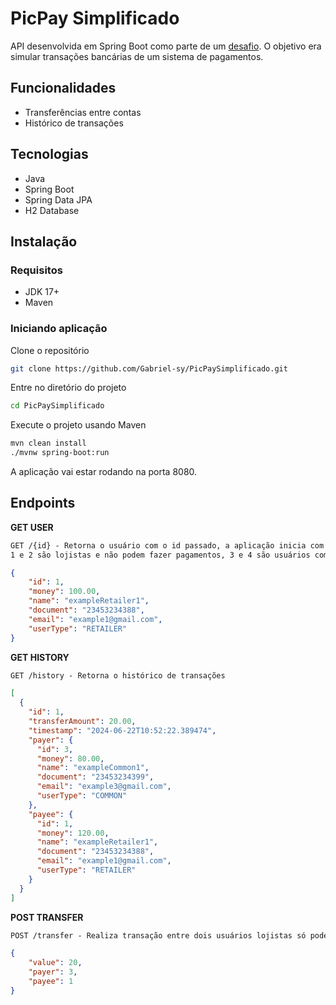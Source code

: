 # PicPay Simplificado

API desenvolvida em Spring Boot como parte de um [desafio](https://github.com/PicPay/picpay-desafio-backend). O objetivo era simular transações bancárias de um sistema de pagamentos.

## Funcionalidades

- Transferências entre contas
- Histórico de transações

## Tecnologias

- Java
- Spring Boot
- Spring Data JPA
- H2 Database

## Instalação

### Requisitos
- JDK 17+
- Maven

### Iniciando aplicação

Clone o repositório
```bash
git clone https://github.com/Gabriel-sy/PicPaySimplificado.git
```
Entre no diretório do projeto
```bash
cd PicPaySimplificado
```
Execute o projeto usando Maven
```bash
mvn clean install
./mvnw spring-boot:run
```
A aplicação vai estar rodando na porta 8080.
## Endpoints

**GET USER**
```markdown
GET /{id} - Retorna o usuário com o id passado, a aplicação inicia com 4 usuários padrão, com os IDs 1, 2, 3, 4
1 e 2 são lojistas e não podem fazer pagamentos, 3 e 4 são usuários comuns, podem pagar e receber.
```
```json
{
    "id": 1,
    "money": 100.00,
    "name": "exampleRetailer1",
    "document": "23453234388",
    "email": "example1@gmail.com",
    "userType": "RETAILER"
}
```

**GET HISTORY**
```markdown
GET /history - Retorna o histórico de transações
```
```json
[
  {
    "id": 1,
    "transferAmount": 20.00,
    "timestamp": "2024-06-22T10:52:22.389474",
    "payer": {
      "id": 3,
      "money": 80.00,
      "name": "exampleCommon1",
      "document": "23453234399",
      "email": "example3@gmail.com",
      "userType": "COMMON"
    },
    "payee": {
      "id": 1,
      "money": 120.00,
      "name": "exampleRetailer1",
      "document": "23453234388",
      "email": "example1@gmail.com",
      "userType": "RETAILER"
    }
  }
]
```

**POST TRANSFER**
```markdown
POST /transfer - Realiza transação entre dois usuários lojistas só podem receber. (A transação demora algumas tentativas até ser aprovada)
```
```json
{
    "value": 20,
    "payer": 3,
    "payee": 1
}
```